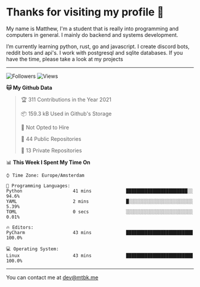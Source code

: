 # Thanks for visiting my profile 👋
My name is Matthew, I'm a student that is really into programming and computers in general. I mainly do backend and systems development.


I’m currently learning python, rust, go and javascript. I create discord bots, reddit bots and api's. I work with postgresql and sqlite databases. If you have the time, please take a look at my projects

---
![Followers](https://img.shields.io/github/followers/DankDumpster?style=social)
![Views](https://komarev.com/ghpvc/?username=DankDumpster&style=flat-square&color=green)
<!--START_SECTION:waka-->
**🐱 My Github Data** 

> 🏆 311 Contributions in the Year 2021
 > 
> 📦 159.3 kB Used in Github's Storage 
 > 
> 🚫 Not Opted to Hire
 > 
> 📜 44 Public Repositories 
 > 
> 🔑 13 Private Repositories  
 > 
📊 **This Week I Spent My Time On** 

```text
⌚︎ Time Zone: Europe/Amsterdam

💬 Programming Languages: 
Python                   41 mins             ███████████████████████░░   94.6% 
YAML                     2 mins              █░░░░░░░░░░░░░░░░░░░░░░░░   5.39% 
TOML                     0 secs              ░░░░░░░░░░░░░░░░░░░░░░░░░   0.01%

🔥 Editors: 
PyCharm                  43 mins             █████████████████████████   100.0%

💻 Operating System: 
Linux                    43 mins             █████████████████████████   100.0%

```


<!--END_SECTION:waka-->
-------

You can contact me at dev@mtbk.me
